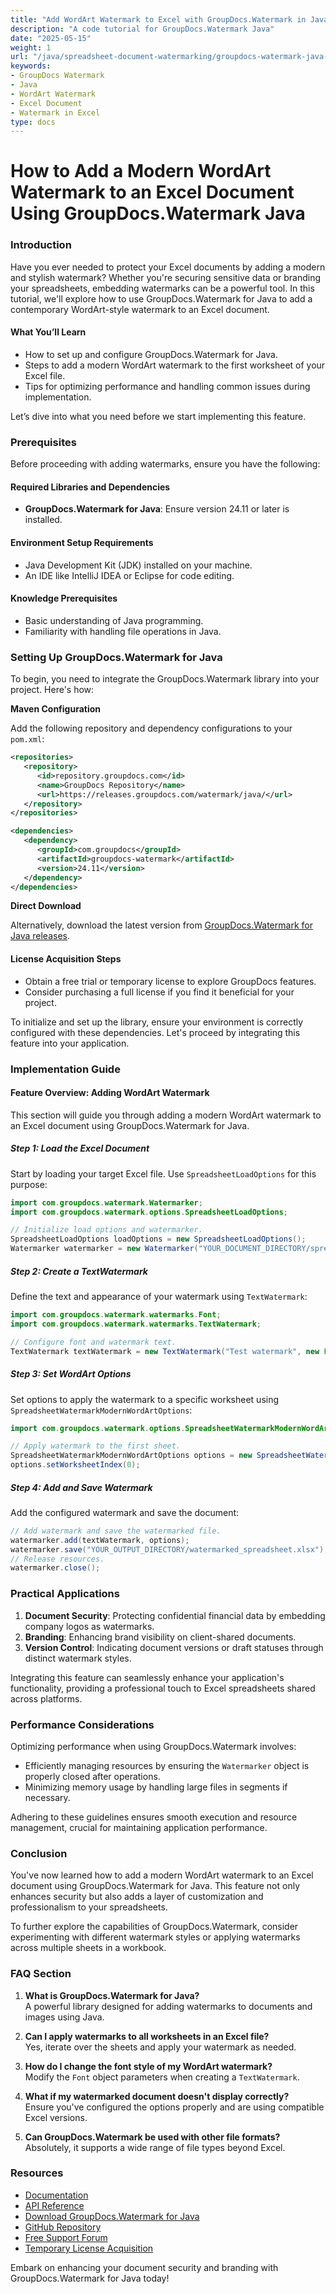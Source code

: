 ```yaml
---
title: "Add WordArt Watermark to Excel with GroupDocs.Watermark in Java"
description: "A code tutorial for GroupDocs.Watermark Java"
date: "2025-05-15"
weight: 1
url: "/java/spreadsheet-document-watermarking/groupdocs-watermark-java-wordart-excel/"
keywords:
- GroupDocs Watermark
- Java
- WordArt Watermark
- Excel Document
- Watermark in Excel
type: docs
---
```

# How to Add a Modern WordArt Watermark to an Excel Document Using GroupDocs.Watermark Java

### Introduction

Have you ever needed to protect your Excel documents by adding a modern and stylish watermark? Whether you're securing sensitive data or branding your spreadsheets, embedding watermarks can be a powerful tool. In this tutorial, we'll explore how to use GroupDocs.Watermark for Java to add a contemporary WordArt-style watermark to an Excel document.

#### What You’ll Learn
- How to set up and configure GroupDocs.Watermark for Java.
- Steps to add a modern WordArt watermark to the first worksheet of your Excel file.
- Tips for optimizing performance and handling common issues during implementation.

Let’s dive into what you need before we start implementing this feature. 

### Prerequisites

Before proceeding with adding watermarks, ensure you have the following:

#### Required Libraries and Dependencies
- **GroupDocs.Watermark for Java**: Ensure version 24.11 or later is installed.
  
#### Environment Setup Requirements
- Java Development Kit (JDK) installed on your machine.
- An IDE like IntelliJ IDEA or Eclipse for code editing.

#### Knowledge Prerequisites
- Basic understanding of Java programming.
- Familiarity with handling file operations in Java.

### Setting Up GroupDocs.Watermark for Java

To begin, you need to integrate the GroupDocs.Watermark library into your project. Here's how:

**Maven Configuration**

Add the following repository and dependency configurations to your `pom.xml`:

```xml
<repositories>
   <repository>
      <id>repository.groupdocs.com</id>
      <name>GroupDocs Repository</name>
      <url>https://releases.groupdocs.com/watermark/java/</url>
   </repository>
</repositories>

<dependencies>
   <dependency>
      <groupId>com.groupdocs</groupId>
      <artifactId>groupdocs-watermark</artifactId>
      <version>24.11</version>
   </dependency>
</dependencies>
```

**Direct Download**

Alternatively, download the latest version from [GroupDocs.Watermark for Java releases](https://releases.groupdocs.com/watermark/java/).

#### License Acquisition Steps

- Obtain a free trial or temporary license to explore GroupDocs features.
- Consider purchasing a full license if you find it beneficial for your project.

To initialize and set up the library, ensure your environment is correctly configured with these dependencies. Let's proceed by integrating this feature into your application.

### Implementation Guide

#### Feature Overview: Adding WordArt Watermark

This section will guide you through adding a modern WordArt watermark to an Excel document using GroupDocs.Watermark for Java.

##### Step 1: Load the Excel Document

Start by loading your target Excel file. Use `SpreadsheetLoadOptions` for this purpose:

```java
import com.groupdocs.watermark.Watermarker;
import com.groupdocs.watermark.options.SpreadsheetLoadOptions;

// Initialize load options and watermarker.
SpreadsheetLoadOptions loadOptions = new SpreadsheetLoadOptions();
Watermarker watermarker = new Watermarker("YOUR_DOCUMENT_DIRECTORY/spreadsheet.xlsx", loadOptions);
```

##### Step 2: Create a TextWatermark

Define the text and appearance of your watermark using `TextWatermark`:

```java
import com.groupdocs.watermark.watermarks.Font;
import com.groupdocs.watermark.watermarks.TextWatermark;

// Configure font and watermark text.
TextWatermark textWatermark = new TextWatermark("Test watermark", new Font("Arial", 8));
```

##### Step 3: Set WordArt Options

Set options to apply the watermark to a specific worksheet using `SpreadsheetWatermarkModernWordArtOptions`:

```java
import com.groupdocs.watermark.options.SpreadsheetWatermarkModernWordArtOptions;

// Apply watermark to the first sheet.
SpreadsheetWatermarkModernWordArtOptions options = new SpreadsheetWatermarkModernWordArtOptions();
options.setWorksheetIndex(0);
```

##### Step 4: Add and Save Watermark

Add the configured watermark and save the document:

```java
// Add watermark and save the watermarked file.
watermarker.add(textWatermark, options);
watermarker.save("YOUR_OUTPUT_DIRECTORY/watermarked_spreadsheet.xlsx");
// Release resources.
watermarker.close();
```

### Practical Applications

1. **Document Security**: Protecting confidential financial data by embedding company logos as watermarks.
2. **Branding**: Enhancing brand visibility on client-shared documents.
3. **Version Control**: Indicating document versions or draft statuses through distinct watermark styles.

Integrating this feature can seamlessly enhance your application's functionality, providing a professional touch to Excel spreadsheets shared across platforms.

### Performance Considerations

Optimizing performance when using GroupDocs.Watermark involves:

- Efficiently managing resources by ensuring the `Watermarker` object is properly closed after operations.
- Minimizing memory usage by handling large files in segments if necessary.

Adhering to these guidelines ensures smooth execution and resource management, crucial for maintaining application performance.

### Conclusion

You've now learned how to add a modern WordArt watermark to an Excel document using GroupDocs.Watermark for Java. This feature not only enhances security but also adds a layer of customization and professionalism to your spreadsheets.

To further explore the capabilities of GroupDocs.Watermark, consider experimenting with different watermark styles or applying watermarks across multiple sheets in a workbook.

### FAQ Section

1. **What is GroupDocs.Watermark for Java?**  
   A powerful library designed for adding watermarks to documents and images using Java.
   
2. **Can I apply watermarks to all worksheets in an Excel file?**  
   Yes, iterate over the sheets and apply your watermark as needed.

3. **How do I change the font style of my WordArt watermark?**  
   Modify the `Font` object parameters when creating a `TextWatermark`.

4. **What if my watermarked document doesn't display correctly?**  
   Ensure you've configured the options properly and are using compatible Excel versions.

5. **Can GroupDocs.Watermark be used with other file formats?**  
   Absolutely, it supports a wide range of file types beyond Excel.

### Resources

- [Documentation](https://docs.groupdocs.com/watermark/java/)
- [API Reference](https://reference.groupdocs.com/watermark/java)
- [Download GroupDocs.Watermark for Java](https://releases.groupdocs.com/watermark/java/)
- [GitHub Repository](https://github.com/groupdocs-watermark/GroupDocs.Watermark-for-Java)
- [Free Support Forum](https://forum.groupdocs.com/c/watermark/10)
- [Temporary License Acquisition](https://purchase.groupdocs.com/temporary-license/) 

Embark on enhancing your document security and branding with GroupDocs.Watermark for Java today!
